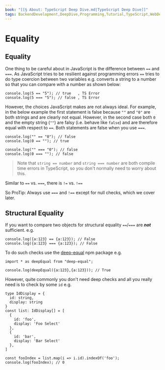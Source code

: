```yaml
---
book: "[[§ About꞉ TypeScript Deep Dive.md|TypeScript Deep Dive]]"
tags: BackendDevelopment,DeepDive,Programming,Tutorial,TypeScript,WebDevelopment
---
```


# Equality

## Equality

One thing to be careful about in JavaScript is the difference between `==` and `===`. As JavaScript tries to be resilient against programming errors `==` tries to do type coercion between two variables e.g. converts a string to a number so that you can compare with a number as shown below:

```
console.log(5 == "5"); // true   , TS Error
console.log(5 === "5"); // false , TS Error
```

However, the choices JavaScript makes are not always ideal. For example, in the below example the first statement is false because `""` and `"0"` are both strings and are clearly not equal. However, in the second case both `0` and the empty string (`""`) are falsy (i.e. behave like `false`) and are therefore equal with respect to `==`. Both statements are false when you use `===`.

```
console.log("" == "0"); // false
console.log(0 == ""); // true

console.log("" === "0"); // false
console.log(0 === ""); // false
```

> Note that `string == number` and `string === number` are both compile time errors in TypeScript, so you don't normally need to worry about this.

Similar to `==` vs. `===`, there is `!=` vs. `!==`

So ProTip: Always use `===` and `!==` except for null checks, which we cover later.

## Structural Equality

If you want to compare two objects for structural equality `==`/`===` are **_not_** sufficient. e.g.

```
console.log({a:123} == {a:123}); // False
console.log({a:123} === {a:123}); // False
```

To do such checks use the [deep-equal](https://www.npmjs.com/package/deep-equal) npm package e.g.

```
import * as deepEqual from "deep-equal";

console.log(deepEqual({a:123},{a:123})); // True
```

However, quite commonly you don't need deep checks and all you really need is to check by some `id` e.g.

```
type IdDisplay = {
  id: string,
  display: string
}
const list: IdDisplay[] = [
  {
    id: 'foo',
    display: 'Foo Select'
  },
  {
    id: 'bar',
    display: 'Bar Select'
  },
]

const fooIndex = list.map(i => i.id).indexOf('foo');
console.log(fooIndex); // 0
```